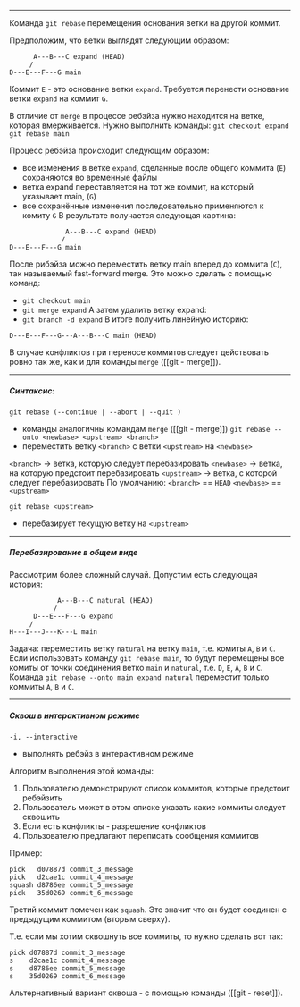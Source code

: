 ___
Команда `git rebase` перемещения основания ветки на другой коммит.

Предположим, что ветки выглядят следующим образом:
```text
      A---B---C expand (HEAD)
	 /
D---E---F---G main
```
Коммит `E` - это основание ветки `expand`. Требуется перенести основание ветки `expand` на коммит `G`.

В отличие от `merge` в процессе ребэйза нужно находится на ветке, которая вмерживается. Нужно выполнить команды:
`git checkout expand`
`git rebase main`

Процесс ребэйза происходит следующим образом:
- все изменения в ветке `expand`, сделанные после общего коммита (`E`) сохраняются во временные файлы
- ветка expand переставляется на тот же коммит, на который указывает main, (`G`)
- все сохранённые изменения последовательно применяются  к комиту `G`
 В результате получается следующая картина:
```text
              A---B---C expand (HEAD)
	         /
D---E---F---G main
```

После рибэйза можно переместить ветку main вперед до коммита (`С`), так называемый fast-forward merge.
Это можно сделать с помощью команд:
- `git checkout main`
- `git merge expand`
А затем удалить ветку expand:
- `git branch -d expand`
В итоге получить линейную историю:
```text
D---E---F---G---A---B---C main (HEAD)
```

В случае конфликтов при переносе коммитов следует действовать ровно так же, как и для команды `merge` ([[git - merge]]).
___
##### Синтаксис:

`git rebase (--continue | --abort | --quit )`
- команды аналогичны командам `merge` ([[git - merge]])
`git rebase --onto <newbase> <upstream> <branch>`
- переместить ветку `<branch>` с ветки `<upstream>` на `<newbase>`

`<branch>` -> ветка, которую следует перебазировать
`<newbase>` -> ветка, на которую предстоит перебазировать
`<upstream>` -> ветка, с которой следует перебазировать
По умолчанию:
`<branch>` == `HEAD`
`<newbase>` == `<upstream>`

`git rebase <upstream>`
- перебазирует текущую ветку на `<upstream>`
___
##### Перебазирование в общем виде

Рассмотрим более сложный случай. Допустим есть следующая история:
```text	
            A---B---C natural (HEAD)
	       /
      D---E---F---G expand
	 /
H---I---J---K---L main
```
Задача: переместить ветку `natural` на ветку `main`, т.е. комиты `A`, `B` и  `С`.
Если использовать команду `git rebase main`, то будут перемещены все комиты от точки соединения ветко `main` и `natural`, т.е. `D`, `E`, `A`, `B` и `C`.
Команда `git rebase --onto main expand natural` переместит только коммиты `A`, `B` и  `С`.
___
##### Сквош в интерактивном режиме

`-i, --interactive`
- выполнять ребэйз в интерактивном режиме

Алгоритм выполнения этой команды:
1. Пользователю демонстрируют список коммитов, которые предстоит ребэйзить
2. Пользователь может в этом списке указать какие коммиты следует сквошить
3. Если есть конфликты - разрешение конфликтов
4. Пользователю предлагают переписать сообщения коммитов

Пример:
```
pick   d07887d commit_3_message
pick   d2cae1c commit_4_message
squash d8786ee commit_5_message
pick   35d0269 commit_6_message
```
Третий коммит помечен как `squash`. Это значит что он будет соединен с предыдущим коммитом (вторым сверху).

Т.е. если мы хотим сквошнуть все коммиты, то нужно сделать вот так:
```
pick d07887d commit_3_message
s    d2cae1c commit_4_message
s    d8786ee commit_5_message
s    35d0269 commit_6_message
```

Альтернативный вариант сквоша - с помощью команды ([[git - reset]]).
